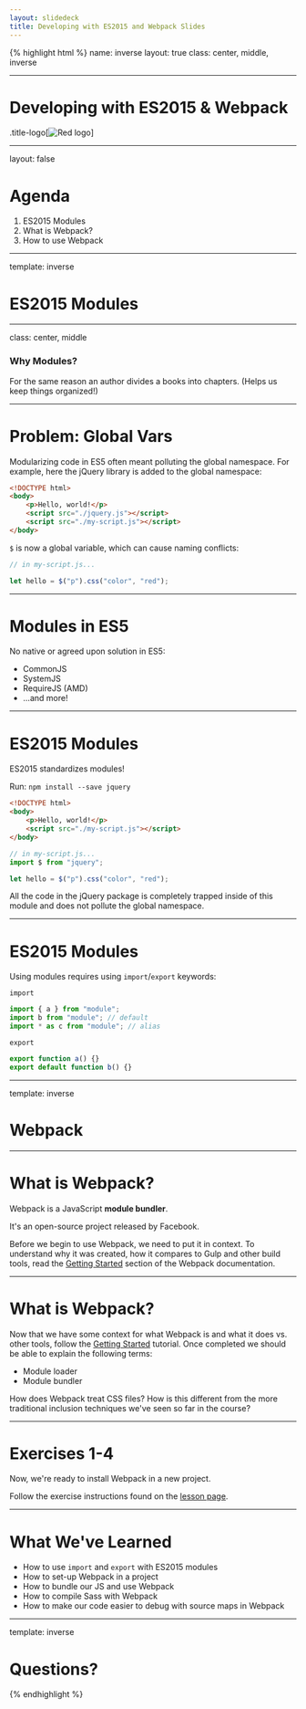 ```yaml
---
layout: slidedeck
title: Developing with ES2015 and Webpack Slides
---
```


{% highlight html %}
name: inverse
layout: true
class: center, middle, inverse

---

# Developing with ES2015 & Webpack

.title-logo[![Red logo](/public/img/red-logo-white.svg)]

---

layout: false

# Agenda

1. ES2015 Modules
2. What is Webpack?
3. How to use Webpack

---

template: inverse

# ES2015 Modules

---

class: center, middle

### Why Modules?

For the same reason an author divides a books into chapters. (Helps us keep things organized!)

---

# Problem: Global Vars

Modularizing code in ES5 often meant polluting the global namespace. For example, here the jQuery library is added to the global namespace:

```html
<!DOCTYPE html>
<body>
	<p>Hello, world!</p>
	<script src="./jquery.js"></script>
	<script src="./my-script.js"></script>
</body>
```

`$` is now a global variable, which can cause naming conflicts:

```js
// in my-script.js...

let hello = $("p").css("color", "red");
```

---

# Modules in ES5

No native or agreed upon solution in ES5:

* CommonJS
* SystemJS
* RequireJS (AMD)
* ...and more!

---

# ES2015 Modules

ES2015 standardizes modules!

Run: `npm install --save jquery`

```html
<!DOCTYPE html>
<body>
	<p>Hello, world!</p>
	<script src="./my-script.js"></script>
</body>
```

```js
// in my-script.js...
import $ from "jquery";

let hello = $("p").css("color", "red");
```

All the code in the jQuery package is completely trapped inside of this module and does not pollute the global namespace.

---

# ES2015 Modules

Using modules requires using `import`/`export` keywords:

`import`

```js
import { a } from "module";
import b from "module"; // default
import * as c from "module"; // alias
```

`export`

```js
export function a() {}
export default function b() {}
```

---

template: inverse

# Webpack

---

# What is Webpack?

Webpack is a JavaScript **module bundler**.

It's an open-source project released by Facebook.

Before we begin to use Webpack, we need to put it in context. To understand why it was created, how it compares to Gulp and other build tools, read the [Getting Started](https://webpack.github.io/docs/motivation.html) section of the Webpack documentation.

---

# What is Webpack?

Now that we have some context for what Webpack is and what it does vs. other tools, follow the [Getting Started](http://webpack.github.io/docs/tutorials/getting-started/)
tutorial. Once completed we should be able to explain the following terms:

* Module loader
* Module bundler

How does Webpack treat CSS files? How is this different from the more traditional inclusion techniques we've seen so far in the course?

---

# Exercises 1-4

Now, we're ready to install Webpack in a new project.

Follow the exercise instructions found on the [lesson page](/lesson/developing-with-esnext-webpack/).

---

# What We've Learned

* How to use `import` and `export` with ES2015 modules
* How to set-up Webpack in a project
* How to bundle our JS and use Webpack
* How to compile Sass with Webpack
* How to make our code easier to debug with source maps in Webpack

---

template: inverse

# Questions?

{% endhighlight %}
